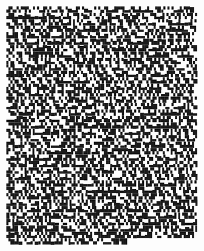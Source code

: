 ▟▚▞▞▜▚▝▝▃▛▞▃▞▙▝▅▃▛▝▅▃▝▝▄▜▃▟▛▜▃▞▙▟▃▟▃▝▉▞▝▝▃▟▞▛▇▟█▃▅▟▆▃▄▃▙▜▅▃▞▃▙▝▜▝▆▞▝▃▚▝█▃▅▝▇▞▅▛▐▃▝▜▃▟▝▞▚▜▝▞▜▝▄▝▉▃▜▝▉▃▞▛▐▞▅▜▃▟▐▝▞▃▆▃▝▟▉▜▃▝▊▝█▜▞▃▞▃▄▝▝▝▇▃▟▃▄▟▝▝▜▝▝▟▉▞▄▞▄▜▛▜▙▜▅▟▚▃▙▟█▟▚▟▐▟▐▜▅▝▃▜▃▝▄▞▄▜▚▟▆▟▟▃▝▜▙▟▉▝▊▟▆▃▜▟▊▃▃▟▐▟▚▜▙▃▚▃▜▃▆▝▝▃▞▟▞▜▃▃▜▝▞▟▜▝▆▝▆▜▜▝▜▃▜▃▜▃▃▟▝▞▅▟▅▟▚▟▜▃▟▃▝▛▇▜▙▞▅▜▞▜▙▃▅▟▉▜▅▛▇▝█▝▛▝▛▞▄▜▝▝▚▜▚▟▅▛▇▞▟▝▃▝▚▝▇▜▝▝▄▝█▞▅▟▆▞▟▟▚▟▛▃▅▟▛▞▚▟▟▟▛▝▉▞▚▝▉▝▜▟█▜▜▜▙▜▟▃▃▝▉▜▞▝█▝▜▝▚▝▊▝▊▞▜▝▊▜▃▟▇▟▇▝▝▃▙▟▃▞▄▝▟▃▝▝▉▝▐▟▃▝▄▝▛▜▟▃▛▟█▝▛▝▜▝▟▝▇▟▜▜▙▝▜▟▟▝▅▜▅▃▝▝▊▞▚▜▃▃▚▛▇▟▉▛▐▃▙▞▙▝▐▝▛▝█▝▊▜▞▝▄▟▃▝▞▞▄▟▜▟▚▝▉▝▇▞▃▃▝▝▟▟█▟█▞▙▜▞▝▟▟▞▜▞▛▐▜▞▝▅▝▚▜▅▜▃▝▅▟▜▃▃▞▚▞▚▟▆▃▟▜▚▞▅▝▚▜▝▞▅▝▇▝▃▝▊▝▅▝█▟▃▃▚▟▃▟▞▝▄▜▜▟▚▞▞▞▄▞▚▞▚▜▅▃▟▞▆▝▊▝▇▝▆▞▟▝▛▟▟▝▜▟▇▞▟▝▜▝▝▜▟▟▚▃▚▟█▝▚▞▅▃▚▟▚▜▃▞▟▃▙▝▜▃▜▞▛▞▛▜▞▜▅▞▜▃▟▃▚▞▛▝▜▝█▜▟▝▜▜▞▞▄▞▆▜▚▞▝▃▜▝▞▞▛▞▛▃▅▝▞▟▞▝▛▜▛▟▐▞▝▞▄▜▟▝▜▃▚▝▟▛▇▟▟▝▜▟▃▝▐▝▅▟▚▟▚▝▚▞▚▛▐▜▛▝█▜▝▜▟▝▃▟▊▞▚▞▜▝▜▞▚▝▇▃▛▃▅▞▚▟▆▜▝▝▉▜▞▝▄▜▞▝▃▜▟▟▇▝▝▃▝▃▄▟▐▝▅▝▆▞▅▟▅▛▐▟▛▜▄▞▛▝▐▃▙▞▚▃▅▜▝▞▝▜▝▜▝▜▞▝▄▃▙▟▝▟▟▟▅▟▚▜▙▃▃▃▟▛▇▞▅▝▃▞▚▃▃▝▜▟▊▛▐▟▇▜▄▞▅▞▄▟▞▟▛▟▉▜▚▞▅▜▟▟▚▝▐▞▜▟▄▝▜▜▜▟▞▃▄▟▞▃▚▞▅▝▚▟▜▛▇▃▅▛▇▟▊▟▅▟▚▜▄▞▄▜▅▃▆▟▟▟█▞▃▞▙▝▜▞▆▞▟▟▐▃▃▟▉▟▇▝▉▜▜▝▚▃▟▃▝▝▛▟▉▝▞▃▄▃▅▜▄▞▝▜▝▛▐▝▟▝▉▝▇▝▄▝▜▝▛▃▃▝▆▃▚▝▝▟▊▜▚▞▚▞▝▝▚▟▆▞▞▜▄▝▄▟▞▝▐▃▚▞▚▜▛▟▃▜▃▞▛▜▄▟▞▝▇▞▚▝▊▃▃▟▛▟▜▃▅▝▚▝▜▜▟▞▚▞▃▞▚▟▇▝▇▜▙▟▆▝▅▝▜▟▟▟▛▝▄▞▃▝▐▝▊▞▅▃▅▟▇▃▛▟▉▟▊▃▙▝█▃▛▜▛▛▇▟▆▝▟▞▛▞▚▝▐▜▃▞▚▜▟▃▆▟▞▜▟▜▟▃▄▟▚▟▊▟▜▃▜▜▛▃▙▝▟▜▞▜▃▞▞▃▃▞▅▝▅▝▆▞▅▃▟▝▚▜▞▝▆▞▅▟▝▜▛▃▟▃▅▛▐▟▞▟▃▃▛▞▙▞▙▝▚▃▙▝▊▟▚▞▙▝▃▟▄▞▛▃▞▞▚▞▄▜▟▞▃▝▐▞▛▜▞▃▆▞▜▃▅▃▝▃▛▟█▝▆▜▅▟▞▝▚▞▄▜▝▟█▞▚▟▐▟▚▝▐▛▐▝▄▜▞▃▟▟▆▝▃▝▃▟▝▞▄▟▃▜▝▟█▝▆▞▝▝▞▃▃▞▚▝▛▃▞▟▊▝▟▃▜▝▄▟▉▞▞▜▟▜▝▝▚▜▄▝▜▜▟▜▟▟▞▝▟▞▄▃▃▞▛▟▐▟▝▜▜▟▇▟▐▟▐▟▚▞▅▃▅▟▝▛▐▞▝▜▛▃▄▜▞▞▞▝▉▝▉▃▟▃▜▞▃▞▚▃▄▟▟▃▙▟▄▃▟▟▅▞▜▃▃▟▜▞▃▝▊▝▐▟▚▟▚▜▛▞▞▟▆▟▚▟▉▜▞▜▄▞▞▝▐▝▆▟▚▟▜▟▅▝▃▝▊▜▚▞▛▟▛▝▜▝▚▜▅▝▆▞▄▃▙▞▅▃▝▃▆▝▅▜▝▞▟▟▐▃▝▞▟▝█▝▝▃▅▜▄▃▜▞▜▞▚▞▞▃▆▛▇▝▆▟▜▜▝▜▜▝▚▜▝▃▆▟▞▜▞▃▟▟▜▟▅▜▙▃▚▜▄▟▟▟▟▜▚▜▅▟▟▞▙▝▃▟▚▜▚▞▛▜▟▟▊▜▚▃▛▃▞▟▄▜▜▟▇▞▅▃▟▝▄▝█▜▛▃▛▜▃▞▙▝▆▞▄▟█▃▃▜▃▟▅▟▐▝▉▟▞▛▐▟▆▞▞▝▚▜▝▟▄▃▝▃▝▝▞▟▊▝▟▞▙▝▄▃▜▃▚▜▅▟▚▃▙▟▟▜▚▜▅▝█▃▃▟▇▟▉▝▇▟▛▟█▜▃▟▉▝▇▟▃▝▃▞▞▝▚▝▛▃▙▞▃▃▟▟▚▟█▜▝▜▝▛▐▟▚▃▆▟▐▟▇▜▞▞▟▃▞▞▞▟▜▝▆▃▃▜▛▜▜▟▝▜▙▟▛▜▟▟▜▞▄▟▃▟▊▝▃▝▚▞▆▟▜▟▜▝▇▟▄▝▃▞▄▞▟▟▄▟▟▝▐▃▚▜▙▞▚▞▝▃▃▜▉▜▉
